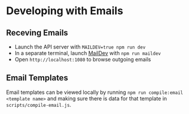 # Developing with Emails

## Receving Emails

- Launch the API server with `MAILDEV=true npm run dev`
- In a separate terminal, launch [MailDev](https://danfarrelly.nyc/MailDev/) with `npm run maildev`
- Open `http://localhost:1080` to browse outgoing emails

## Email Templates

Email templates can be viewed locally by running `npm run compile:email <template name>` and making sure there is data for that template in `scripts/compile-email.js`.

